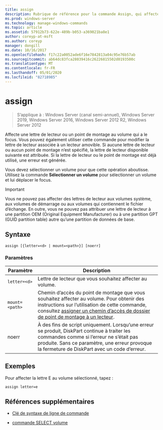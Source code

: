 ```yaml
---
title: assign
description: Rubrique de référence pour la commande Assign, qui affecte une lettre de lecteur ou un point de montage au volume qui a le focus.
ms.prod: windows-server
ms.technology: manage-windows-commands
ms.topic: article
ms.assetid: 57912b73-622e-489b-b053-a369021ba8e1
author: coreyp-at-msft
ms.author: coreyp
manager: dongill
ms.date: 10/16/2017
ms.openlocfilehash: f17c22a0052ade6f16e7842813a04c95e76b57ab
ms.sourcegitcommit: ab64dc83fca28039416c26226815502d0193500c
ms.translationtype: MT
ms.contentlocale: fr-FR
ms.lasthandoff: 05/01/2020
ms.locfileid: "82718985"
---
```

# <a name="assign"></a>assign

> S’applique à : Windows Server (canal semi-annuel), Windows Server 2019, Windows Server 2016, Windows Server 2012 R2, Windows Server 2012

Affecte une lettre de lecteur ou un point de montage au volume qui a le focus. Vous pouvez également utiliser cette commande pour modifier la lettre de lecteur associée à un lecteur amovible. Si aucune lettre de lecteur ou aucun point de montage n’est spécifié, la lettre de lecteur disponible suivante est attribuée. Si la lettre de lecteur ou le point de montage est déjà utilisé, une erreur est générée.

Vous devez sélectionner un volume pour que cette opération aboutisse. Utilisez la commande **Sélectionner un volume** pour sélectionner un volume et lui déplacer le focus.

> [!IMPORTANT]
> Vous ne pouvez pas affecter des lettres de lecteur aux volumes système, aux volumes de démarrage ou aux volumes qui contiennent le fichier d’échange. En outre, vous ne pouvez pas attribuer une lettre de lecteur à une partition OEM (Original Equipment Manufacturer) ou à une partition GPT (GUID partition table) autre qu’une partition de données de base.

## <a name="syntax"></a>Syntaxe

```
assign [{letter=<d> | mount=<path>}] [noerr]
```

### <a name="parameters"></a>Paramètres

| Paramètre | Description |
| --------- | ----------- |
| `letter=<d>` | Lettre de lecteur que vous souhaitez affecter au volume. |
| `mount=<path>` | Chemin d’accès du point de montage que vous souhaitez affecter au volume. Pour obtenir des instructions sur l’utilisation de cette commande, consultez [assigner un chemin d’accès de dossier de point de montage à un lecteur](https://docs.microsoft.com/windows-server/storage/disk-management/assign-a-mount-point-folder-path-to-a-drive). |
| noerr | À des fins de script uniquement. Lorsqu’une erreur se produit, DiskPart continue à traiter les commandes comme si l’erreur ne s’était pas produite. Sans ce paramètre, une erreur provoque la fermeture de DiskPart avec un code d’erreur. |

## <a name="examples"></a>Exemples

Pour affecter la lettre E au volume sélectionné, tapez :

```
assign letter=e
```

## <a name="additional-references"></a>Références supplémentaires

- [Clé de syntaxe de ligne de commande](command-line-syntax-key.md)

- [commande SELECT volume](select-volume.md)